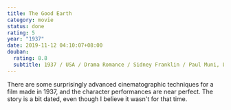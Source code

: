 ```yaml
---
title: The Good Earth
category: movie
status: done
rating: 5
year: "1937"
date: 2019-11-12 04:10:07+08:00
douban:
  rating: 8.8
  subtitle: 1937 / USA / Drama Romance / Sidney Franklin / Paul Muni, Luise Rainer
---
```


There are some surprisingly advanced cinematographic techniques for a film made in 1937, and the character performances are near perfect. The story is a bit dated, even though I believe it wasn't for that time.
